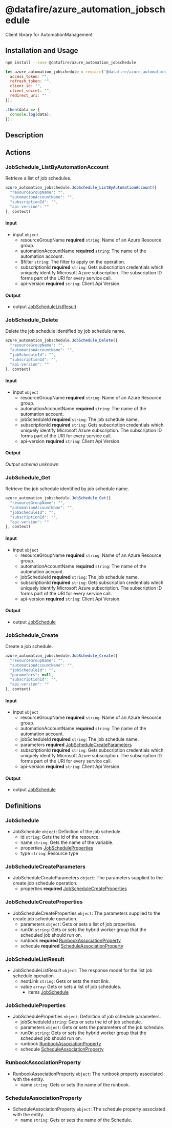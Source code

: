# @datafire/azure_automation_jobschedule

Client library for AutomationManagement

## Installation and Usage
```bash
npm install --save @datafire/azure_automation_jobschedule
```
```js
let azure_automation_jobschedule = require('@datafire/azure_automation_jobschedule').create({
  access_token: "",
  refresh_token: "",
  client_id: "",
  client_secret: "",
  redirect_uri: ""
});

.then(data => {
  console.log(data);
});
```

## Description



## Actions

### JobSchedule_ListByAutomationAccount
Retrieve a list of job schedules.


```js
azure_automation_jobschedule.JobSchedule_ListByAutomationAccount({
  "resourceGroupName": "",
  "automationAccountName": "",
  "subscriptionId": "",
  "api-version": ""
}, context)
```

#### Input
* input `object`
  * resourceGroupName **required** `string`: Name of an Azure Resource group.
  * automationAccountName **required** `string`: The name of the automation account.
  * $filter `string`: The filter to apply on the operation.
  * subscriptionId **required** `string`: Gets subscription credentials which uniquely identify Microsoft Azure subscription. The subscription ID forms part of the URI for every service call.
  * api-version **required** `string`: Client Api Version.

#### Output
* output [JobScheduleListResult](#jobschedulelistresult)

### JobSchedule_Delete
Delete the job schedule identified by job schedule name.


```js
azure_automation_jobschedule.JobSchedule_Delete({
  "resourceGroupName": "",
  "automationAccountName": "",
  "jobScheduleId": "",
  "subscriptionId": "",
  "api-version": ""
}, context)
```

#### Input
* input `object`
  * resourceGroupName **required** `string`: Name of an Azure Resource group.
  * automationAccountName **required** `string`: The name of the automation account.
  * jobScheduleId **required** `string`: The job schedule name.
  * subscriptionId **required** `string`: Gets subscription credentials which uniquely identify Microsoft Azure subscription. The subscription ID forms part of the URI for every service call.
  * api-version **required** `string`: Client Api Version.

#### Output
*Output schema unknown*

### JobSchedule_Get
Retrieve the job schedule identified by job schedule name.


```js
azure_automation_jobschedule.JobSchedule_Get({
  "resourceGroupName": "",
  "automationAccountName": "",
  "jobScheduleId": "",
  "subscriptionId": "",
  "api-version": ""
}, context)
```

#### Input
* input `object`
  * resourceGroupName **required** `string`: Name of an Azure Resource group.
  * automationAccountName **required** `string`: The name of the automation account.
  * jobScheduleId **required** `string`: The job schedule name.
  * subscriptionId **required** `string`: Gets subscription credentials which uniquely identify Microsoft Azure subscription. The subscription ID forms part of the URI for every service call.
  * api-version **required** `string`: Client Api Version.

#### Output
* output [JobSchedule](#jobschedule)

### JobSchedule_Create
Create a job schedule.


```js
azure_automation_jobschedule.JobSchedule_Create({
  "resourceGroupName": "",
  "automationAccountName": "",
  "jobScheduleId": "",
  "parameters": null,
  "subscriptionId": "",
  "api-version": ""
}, context)
```

#### Input
* input `object`
  * resourceGroupName **required** `string`: Name of an Azure Resource group.
  * automationAccountName **required** `string`: The name of the automation account.
  * jobScheduleId **required** `string`: The job schedule name.
  * parameters **required** [JobScheduleCreateParameters](#jobschedulecreateparameters)
  * subscriptionId **required** `string`: Gets subscription credentials which uniquely identify Microsoft Azure subscription. The subscription ID forms part of the URI for every service call.
  * api-version **required** `string`: Client Api Version.

#### Output
* output [JobSchedule](#jobschedule)



## Definitions

### JobSchedule
* JobSchedule `object`: Definition of the job schedule.
  * id `string`: Gets the id of the resource.
  * name `string`: Gets the name of the variable.
  * properties [JobScheduleProperties](#jobscheduleproperties)
  * type `string`: Resource type

### JobScheduleCreateParameters
* JobScheduleCreateParameters `object`: The parameters supplied to the create job schedule operation.
  * properties **required** [JobScheduleCreateProperties](#jobschedulecreateproperties)

### JobScheduleCreateProperties
* JobScheduleCreateProperties `object`: The parameters supplied to the create job schedule operation.
  * parameters `object`: Gets or sets a list of job properties.
  * runOn `string`: Gets or sets the hybrid worker group that the scheduled job should run on.
  * runbook **required** [RunbookAssociationProperty](#runbookassociationproperty)
  * schedule **required** [ScheduleAssociationProperty](#scheduleassociationproperty)

### JobScheduleListResult
* JobScheduleListResult `object`: The response model for the list job schedule operation.
  * nextLink `string`: Gets or sets the next link.
  * value `array`: Gets or sets a list of job schedules.
    * items [JobSchedule](#jobschedule)

### JobScheduleProperties
* JobScheduleProperties `object`: Definition of job schedule parameters.
  * jobScheduleId `string`: Gets or sets the id of job schedule.
  * parameters `object`: Gets or sets the parameters of the job schedule.
  * runOn `string`: Gets or sets the hybrid worker group that the scheduled job should run on.
  * runbook [RunbookAssociationProperty](#runbookassociationproperty)
  * schedule [ScheduleAssociationProperty](#scheduleassociationproperty)

### RunbookAssociationProperty
* RunbookAssociationProperty `object`: The runbook property associated with the entity.
  * name `string`: Gets or sets the name of the runbook.

### ScheduleAssociationProperty
* ScheduleAssociationProperty `object`: The schedule property associated with the entity.
  * name `string`: Gets or sets the name of the Schedule.


